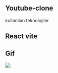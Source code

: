 <h2>Youtube-clone</h2>

kullanılan teknolojiler

<h2>React vite</h2>

<h2>Gif</h2>

![](youtube.clone.gif)
